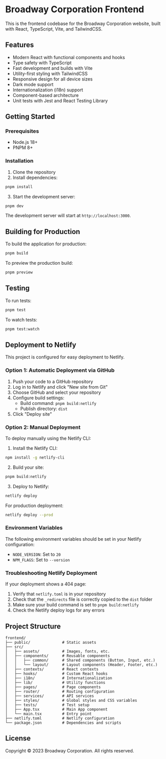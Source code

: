 # Broadway Corporation Frontend

This is the frontend codebase for the Broadway Corporation website, built with React, TypeScript, Vite, and TailwindCSS.

## Features

- Modern React with functional components and hooks
- Type safety with TypeScript
- Fast development and builds with Vite
- Utility-first styling with TailwindCSS
- Responsive design for all device sizes
- Dark mode support
- Internationalization (i18n) support
- Component-based architecture
- Unit tests with Jest and React Testing Library

## Getting Started

### Prerequisites

- Node.js 18+ 
- PNPM 8+

### Installation

1. Clone the repository
2. Install dependencies:

```bash
pnpm install
```

3. Start the development server:

```bash
pnpm dev
```

The development server will start at `http://localhost:3000`.

## Building for Production

To build the application for production:

```bash
pnpm build
```

To preview the production build:

```bash
pnpm preview
```

## Testing

To run tests:

```bash
pnpm test
```

To watch tests:

```bash
pnpm test:watch
```

## Deployment to Netlify

This project is configured for easy deployment to Netlify.

### Option 1: Automatic Deployment via GitHub

1. Push your code to a GitHub repository
2. Log in to Netlify and click "New site from Git"
3. Choose GitHub and select your repository
4. Configure build settings:
   - Build command: `pnpm build:netlify`
   - Publish directory: `dist`
5. Click "Deploy site"

### Option 2: Manual Deployment

To deploy manually using the Netlify CLI:

1. Install the Netlify CLI:

```bash
npm install -g netlify-cli
```

2. Build your site:

```bash
pnpm build:netlify
```

3. Deploy to Netlify:

```bash
netlify deploy
```

For production deployment:

```bash
netlify deploy --prod
```

### Environment Variables

The following environment variables should be set in your Netlify configuration:

- `NODE_VERSION`: Set to `20`
- `NPM_FLAGS`: Set to `--version`

### Troubleshooting Netlify Deployment

If your deployment shows a 404 page:

1. Verify that `netlify.toml` is in your repository
2. Check that the `_redirects` file is correctly copied to the `dist` folder
3. Make sure your build command is set to `pnpm build:netlify`
4. Check the Netlify deploy logs for any errors

## Project Structure

```
frontend/
├── public/              # Static assets
├── src/
│   ├── assets/          # Images, fonts, etc.
│   ├── components/      # Reusable components
│   │   ├── common/      # Shared components (Button, Input, etc.)
│   │   └── layout/      # Layout components (Header, Footer, etc.)
│   ├── contexts/        # React contexts
│   ├── hooks/           # Custom React hooks
│   ├── i18n/            # Internationalization
│   ├── lib/             # Utility functions
│   ├── pages/           # Page components
│   ├── router/          # Routing configuration
│   ├── services/        # API services
│   ├── styles/          # Global styles and CSS variables
│   ├── tests/           # Test setup
│   ├── App.tsx          # Main App component
│   └── main.tsx         # Entry point
├── netlify.toml         # Netlify configuration
└── package.json         # Dependencies and scripts
```

## License

Copyright © 2023 Broadway Corporation. All rights reserved.

